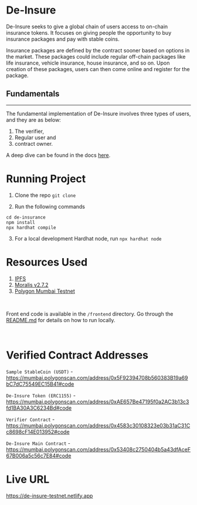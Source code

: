 # De-Insure

De-Insure seeks to give a global chain of users access to on-chain insurance tokens. It focuses on giving people the opportunity to buy insurance packages and pay with stable coins. 

Insurance packages are defined by the contract sooner based on options in the market. These packages could include regular off-chain packages like life insurance, vehicle insurance, house insurance, and so on. Upon creation of these packages, users can then come online and register for the package.
<br>

## Fundamentals
--------------------
The fundamental implementation of De-Insure involves three types of users, and they are as below:

1. The verifier, 
2. Regular user and 
3. contract owner. 


A deep dive can be found in the docs [here](https://docs.google.com/document/d/1_G3w3AMofF8dsvJJIiocLK9cbhnXURTEcQKGaXebV0s/edit).


# Running Project

1. Clone the repo
`git clone`

2. Run the following commands 
```
cd de-insurance
npm install
npx hardhat compile
```

3. For a local development Hardhat node, run `npx hardhat node`


# Resources Used

1. [IPFS](https://ipfs.io)
2. [Moralis v2.7.2](https://moralis.io)
3. [Polygon Mumbai Testnet](https://mumbai.polygonscan.com)

<br>

Front end code is available in the `/frontend` directory. Go through the [README.md](https://github.com/leonardokhorliey/de-insurance/tree/main/frontend/README.md) for details on how to run locally.

<br>

# Verified Contract Addresses

`Sample StableCoin (USDT)` - https://mumbai.polygonscan.com/address/0x5F92394708b560383B19a69bC7dC75549EC15B41#code

`De-Insure Token (ERC1155)` - https://mumbai.polygonscan.com/address/0xAE657Be47195f0a2AC3b13c3fd1BA30A3C6234Bd#code

`Verifier Contract` - https://mumbai.polygonscan.com/address/0x4583c30108323e03b31aC31Cc8698cF14E013952#code

`De-Insure Main Contract` - https://mumbai.polygonscan.com/address/0x53408c2750404b5a43dfAceF67B006a5c56c7E84#code


# Live URL

https://de-insure-testnet.netlify.app

